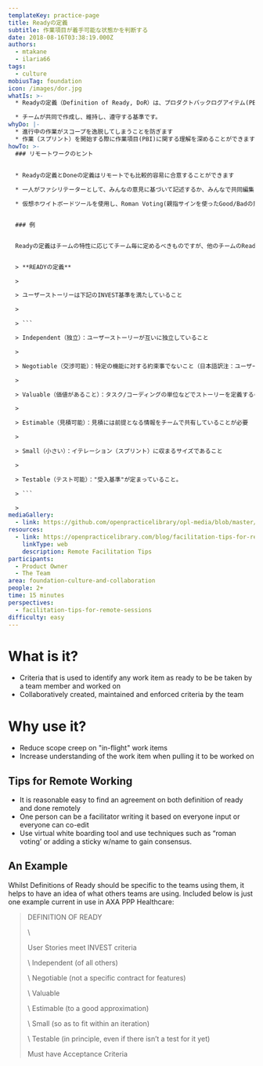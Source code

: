 ```yaml
---
templateKey: practice-page
title: Readyの定義
subtitle: 作業項目が着手可能な状態かを判断する
date: 2018-08-16T03:38:19.000Z
authors:
  - mtakane
  - ilaria66
tags:
  - culture
mobiusTag: foundation
icon: /images/dor.jpg
whatIs: >-
  * Readyの定義（Definition of Ready, DoR）は、プロダクトバックログアイテム(PBI)をスプリントバックログに移してスプリント（開発/コーディング）を開始するための準備が整っているかを判定する基準です。INVEST基準がよく使われます。

  * チームが共同で作成し、維持し、遵守する基準です。
whyDo: |-
  * 進行中の作業がスコープを逸脱してしまうことを防ぎます
  * 作業（スプリント）を開始する際に作業項目(PBI)に関する理解を深めることができます
howTo: >-
  ### リモートワークのヒント
  
  
  * Readyの定義とDoneの定義はリモートでも比較的容易に合意することができます

  * 一人がファシリテーターとして、みんなの意見に基づいて記述するか、みんなで共同編集することができます

  * 仮想ホワイトボードツールを使用し、Roman Voting(親指サインを使ったGood/Badの意思表示で行う投票)や名前入り付箋を使って合意を得るなどのテクニックを活用してください。


  ### 例


  Readyの定義はチームの特性に応じてチーム毎に定めるべきものですが、他のチームのReadyの定義を知ることも役に立つでしょう。以下に、現在AXA PPP Healthcareで使用されている例を示します。


  > **READYの定義** 

  >

  > ユーザーストーリーは下記のINVEST基準を満たしていること 

  >

  > ```

  > Independent（独立）：ユーザーストーリーが互いに独立していること

  >

  > Negotiable（交渉可能）：特定の機能に対する約束事でないこと（日本語訳注：ユーザーストーリーはWhat(どんな機能を作るか)とWhy(なぜそれが必要なのか)に焦点を当て、How(どうやってそれを実現するのか)はスプリントプランニングで開発者を中心に議論(交渉)できる状態にしておくことを「交渉可能」と言う）

  >

  > Valuable（価値があること）：タスク/コーディングの単位などでストーリーを定義するのではなく、価値が創出できる単位でストーリーを定義する

  >

  > Estimable（見積可能）：見積には前提となる情報をチームで共有していることが必要

  >

  > Small（小さい）：イテレーション（スプリント）に収まるサイズであること

  >

  > Testable（テスト可能）："受入基準"が定まっていること。

  > ```

  >
mediaGallery:
  - link: https://github.com/openpracticelibrary/opl-media/blob/master/images/DoR.jpg?raw=true
resources:
  - link: https://openpracticelibrary.com/blog/facilitation-tips-for-remote-sessions/
    linkType: web
    description: Remote Facilitation Tips
participants:
  - Product Owner
  - The Team
area: foundation-culture-and-collaboration
people: 2+
time: 15 minutes
perspectives:
  - facilitation-tips-for-remote-sessions
difficulty: easy
---
```

# What is it?

* Criteria that is used to identify any work item as ready to be be taken by a team member and worked on
* Collaboratively created, maintained and enforced criteria by the team

# Why use it?

* Reduce scope creep on "in-flight" work items
* Increase understanding of the work item when pulling it to be worked on

## Tips for Remote Working

* It is reasonable easy to find an agreement on both definition of ready and done remotely
* One person can be a facilitator writing it based on everyone input or everyone can co-edit
* Use virtual white boarding  tool and use techniques such as “roman voting’ or adding a sticky w/name to gain consensus.

## An Example

Whilst Definitions of Ready should be specific to the teams using them, it helps to have an idea of what others teams are using. Included below is just one example current in use in AXA PPP Healthcare:

> DEFINITION OF READY
>
> \
>
> User Stories meet INVEST criteria
>
> \    Independent (of all others)
>
> \    Negotiable (not a specific contract for features)
>
> \    Valuable
>
> \    Estimable (to a good approximation)
>
> \    Small (so as to fit within an iteration)
>
> \    Testable (in principle, even if there isn’t a test for it yet)
>
> Must have Acceptance Criteria
